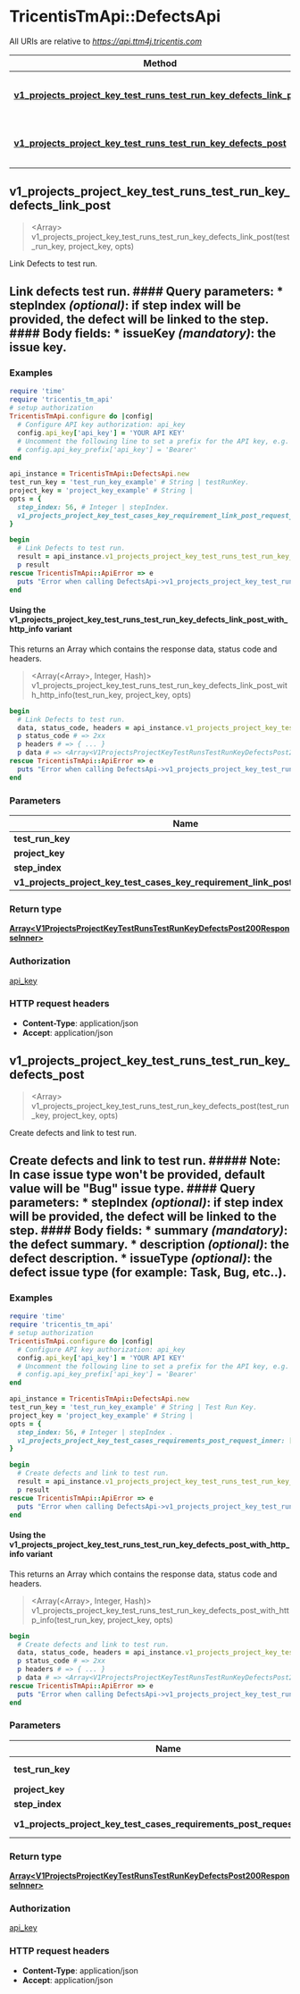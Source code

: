 # TricentisTmApi::DefectsApi

All URIs are relative to *https://api.ttm4j.tricentis.com*

| Method | HTTP request | Description |
| ------ | ------------ | ----------- |
| [**v1_projects_project_key_test_runs_test_run_key_defects_link_post**](DefectsApi.md#v1_projects_project_key_test_runs_test_run_key_defects_link_post) | **POST** /v1/projects/{project-key}/test-runs/{test-run-key}/defects/link | Link Defects to test run. |
| [**v1_projects_project_key_test_runs_test_run_key_defects_post**](DefectsApi.md#v1_projects_project_key_test_runs_test_run_key_defects_post) | **POST** /v1/projects/{project-key}/test-runs/{test-run-key}/defects | Create defects and link to test run. |


## v1_projects_project_key_test_runs_test_run_key_defects_link_post

> <Array<V1ProjectsProjectKeyTestRunsTestRunKeyDefectsPost200ResponseInner>> v1_projects_project_key_test_runs_test_run_key_defects_link_post(test_run_key, project_key, opts)

Link Defects to test run.

## Link defects test run.                #### Query parameters:  * **stepIndex** _(optional)_: if step index will be provided, the defect will be linked to the step.                #### Body fields:  * **issueKey** _(mandatory)_: the issue key.

### Examples

```ruby
require 'time'
require 'tricentis_tm_api'
# setup authorization
TricentisTmApi.configure do |config|
  # Configure API key authorization: api_key
  config.api_key['api_key'] = 'YOUR API KEY'
  # Uncomment the following line to set a prefix for the API key, e.g. 'Bearer' (defaults to nil)
  # config.api_key_prefix['api_key'] = 'Bearer'
end

api_instance = TricentisTmApi::DefectsApi.new
test_run_key = 'test_run_key_example' # String | testRunKey.
project_key = 'project_key_example' # String | 
opts = {
  step_index: 56, # Integer | stepIndex.
  v1_projects_project_key_test_cases_key_requirement_link_post_request_inner: [TricentisTmApi::V1ProjectsProjectKeyTestCasesKeyRequirementLinkPostRequestInner.new] # Array<V1ProjectsProjectKeyTestCasesKeyRequirementLinkPostRequestInner> | defects.
}

begin
  # Link Defects to test run.
  result = api_instance.v1_projects_project_key_test_runs_test_run_key_defects_link_post(test_run_key, project_key, opts)
  p result
rescue TricentisTmApi::ApiError => e
  puts "Error when calling DefectsApi->v1_projects_project_key_test_runs_test_run_key_defects_link_post: #{e}"
end
```

#### Using the v1_projects_project_key_test_runs_test_run_key_defects_link_post_with_http_info variant

This returns an Array which contains the response data, status code and headers.

> <Array(<Array<V1ProjectsProjectKeyTestRunsTestRunKeyDefectsPost200ResponseInner>>, Integer, Hash)> v1_projects_project_key_test_runs_test_run_key_defects_link_post_with_http_info(test_run_key, project_key, opts)

```ruby
begin
  # Link Defects to test run.
  data, status_code, headers = api_instance.v1_projects_project_key_test_runs_test_run_key_defects_link_post_with_http_info(test_run_key, project_key, opts)
  p status_code # => 2xx
  p headers # => { ... }
  p data # => <Array<V1ProjectsProjectKeyTestRunsTestRunKeyDefectsPost200ResponseInner>>
rescue TricentisTmApi::ApiError => e
  puts "Error when calling DefectsApi->v1_projects_project_key_test_runs_test_run_key_defects_link_post_with_http_info: #{e}"
end
```

### Parameters

| Name | Type | Description | Notes |
| ---- | ---- | ----------- | ----- |
| **test_run_key** | **String** | testRunKey. |  |
| **project_key** | **String** |  |  |
| **step_index** | **Integer** | stepIndex. | [optional] |
| **v1_projects_project_key_test_cases_key_requirement_link_post_request_inner** | [**Array&lt;V1ProjectsProjectKeyTestCasesKeyRequirementLinkPostRequestInner&gt;**](V1ProjectsProjectKeyTestCasesKeyRequirementLinkPostRequestInner.md) | defects. | [optional] |

### Return type

[**Array&lt;V1ProjectsProjectKeyTestRunsTestRunKeyDefectsPost200ResponseInner&gt;**](V1ProjectsProjectKeyTestRunsTestRunKeyDefectsPost200ResponseInner.md)

### Authorization

[api_key](../README.md#api_key)

### HTTP request headers

- **Content-Type**: application/json
- **Accept**: application/json


## v1_projects_project_key_test_runs_test_run_key_defects_post

> <Array<V1ProjectsProjectKeyTestRunsTestRunKeyDefectsPost200ResponseInner>> v1_projects_project_key_test_runs_test_run_key_defects_post(test_run_key, project_key, opts)

Create defects and link to test run.

## Create defects and link to test run.  ##### Note: In case issue type won't be provided, default value will be \"Bug\" issue type.                #### Query parameters:  * **stepIndex** _(optional)_: if step index will be provided, the defect will be linked to the step.                #### Body fields:  * **summary** _(mandatory)_: the defect summary.  * **description** _(optional)_: the defect description.  * **issueType** _(optional)_: the defect issue type (for example: Task, Bug, etc..).

### Examples

```ruby
require 'time'
require 'tricentis_tm_api'
# setup authorization
TricentisTmApi.configure do |config|
  # Configure API key authorization: api_key
  config.api_key['api_key'] = 'YOUR API KEY'
  # Uncomment the following line to set a prefix for the API key, e.g. 'Bearer' (defaults to nil)
  # config.api_key_prefix['api_key'] = 'Bearer'
end

api_instance = TricentisTmApi::DefectsApi.new
test_run_key = 'test_run_key_example' # String | Test Run Key.
project_key = 'project_key_example' # String | 
opts = {
  step_index: 56, # Integer | stepIndex .
  v1_projects_project_key_test_cases_requirements_post_request_inner: [TricentisTmApi::V1ProjectsProjectKeyTestCasesRequirementsPostRequestInner.new] # Array<V1ProjectsProjectKeyTestCasesRequirementsPostRequestInner> | defects to create.
}

begin
  # Create defects and link to test run.
  result = api_instance.v1_projects_project_key_test_runs_test_run_key_defects_post(test_run_key, project_key, opts)
  p result
rescue TricentisTmApi::ApiError => e
  puts "Error when calling DefectsApi->v1_projects_project_key_test_runs_test_run_key_defects_post: #{e}"
end
```

#### Using the v1_projects_project_key_test_runs_test_run_key_defects_post_with_http_info variant

This returns an Array which contains the response data, status code and headers.

> <Array(<Array<V1ProjectsProjectKeyTestRunsTestRunKeyDefectsPost200ResponseInner>>, Integer, Hash)> v1_projects_project_key_test_runs_test_run_key_defects_post_with_http_info(test_run_key, project_key, opts)

```ruby
begin
  # Create defects and link to test run.
  data, status_code, headers = api_instance.v1_projects_project_key_test_runs_test_run_key_defects_post_with_http_info(test_run_key, project_key, opts)
  p status_code # => 2xx
  p headers # => { ... }
  p data # => <Array<V1ProjectsProjectKeyTestRunsTestRunKeyDefectsPost200ResponseInner>>
rescue TricentisTmApi::ApiError => e
  puts "Error when calling DefectsApi->v1_projects_project_key_test_runs_test_run_key_defects_post_with_http_info: #{e}"
end
```

### Parameters

| Name | Type | Description | Notes |
| ---- | ---- | ----------- | ----- |
| **test_run_key** | **String** | Test Run Key. |  |
| **project_key** | **String** |  |  |
| **step_index** | **Integer** | stepIndex . | [optional] |
| **v1_projects_project_key_test_cases_requirements_post_request_inner** | [**Array&lt;V1ProjectsProjectKeyTestCasesRequirementsPostRequestInner&gt;**](V1ProjectsProjectKeyTestCasesRequirementsPostRequestInner.md) | defects to create. | [optional] |

### Return type

[**Array&lt;V1ProjectsProjectKeyTestRunsTestRunKeyDefectsPost200ResponseInner&gt;**](V1ProjectsProjectKeyTestRunsTestRunKeyDefectsPost200ResponseInner.md)

### Authorization

[api_key](../README.md#api_key)

### HTTP request headers

- **Content-Type**: application/json
- **Accept**: application/json


